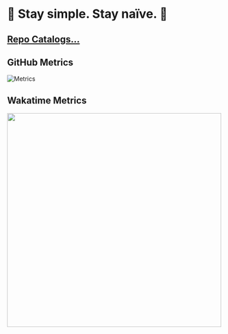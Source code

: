# 🌟 Stay simple. Stay naïve. 👀

## [Repo Catalogs...](./repo_catalog.md)

## GitHub Metrics

<!-- If you're using "main" as the default branch -->

![Metrics](https://github.com/ChenQiqian/ChenQiqian/blob/master/github-metrics.svg)

## Wakatime Metrics

<img src="https://wakatime.com/share/@chenqiqian/102089f6-88b1-4701-ba8b-3cac8236c1b5.svg" style="width: 500px;"/>
